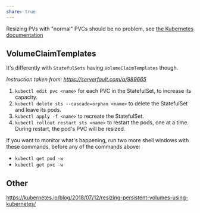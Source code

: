 ```yaml
---
share: true
---
```


Resizing PVs with "normal" PVCs should be no problem, see [the Kubernetes documentation](https://kubernetes.io/blog/2018/07/12/resizing-persistent-volumes-using-kubernetes/)

## VolumeClaimTemplates

It's differently with `StatefulSets` having `VolumeClaimTemplates` though.

_Instruction taken from: https://serverfault.com/a/989665_

1.  `kubectl edit pvc <name>` for each PVC in the StatefulSet, to increase its capacity.
2.  `kubectl delete sts --cascade=orphan <name>` to delete the StatefulSet and leave its pods.
3.  `kubectl apply -f <name>` to recreate the StatefulSet.
4.  `kubectl rollout restart sts <name>` to restart the pods, one at a time. During restart, the pod's PVC will be resized.

If you want to monitor what's happening, run two more shell windows with these commands, before any of the commands above:

- `kubectl get pod -w`
- `kubectl get pvc -w`

## Other

https://kubernetes.io/blog/2018/07/12/resizing-persistent-volumes-using-kubernetes/
